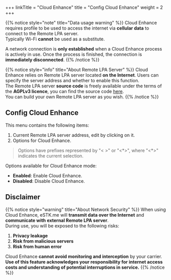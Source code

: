 +++
linkTitle = "Cloud Enhance"
title = "Config Cloud Enhance"
weight = 2
+++

{{% notice style="note" title="Data usage warning" %}}
Cloud Enhance requires profile to be used to access the internet via **cellular data** to connect to the Remote LPA server.  
Typically Wi-Fi **cannot** be used as a substitute.

A network connection is **only established** when a Cloud Enhance process is actively in use. Once the process is finished, the connection is **immediately disconnected**.
{{% /notice %}}

{{% notice style="info" title="About Remote LPA Server" %}}
Cloud Enhance relies on Remote LPA server located **on the Internet**. Users can specify the server address and whether to enable this function.  
The Remote LPA server **source code** is freely available under the terms of the **AGPLv3 licence**, you can find the source code [here](https://github.com/estkme-group/rlpa-server).  
You can build your own Remote LPA server as you wish.
{{% /notice %}}

## Config Cloud Enhance

This menu contains the following items:

1. Current Remote LPA server address, edit by clicking on it.
2. Options for Cloud Enhance.

> Options have prefixes represented by "\< \>" or "\<\*\>", where "\<\*\>" indicates the current selection.  

Options available for Cloud Enhance mode:

- **Enabled**: Enable Cloud Enhance.
- **Disabled**: Disable Cloud Enhance.

## Disclaimer

{{% notice style="warning" title="About Network Security" %}}
When using Cloud Enhance, eSTK.me will **transmit data over the Internet** and **communicate with external Remote LPA server**.  
During use, you will be exposed to the following risks:

1. **Privacy leakage**
2. **Risk from malicious servers**
3. **Risk from human error**

Cloud Enhance **cannot avoid monitoring and interception** by your carrier.  
**Use of this feature acknowledges your responsibility for internet access costs and understanding of potential interruptions in service.**
{{% /notice %}}
